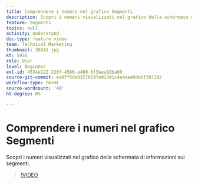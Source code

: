 ```yaml
---
title: Comprendere i numeri nel grafico Segmenti
description: Scopri i numeri visualizzati nel grafico della schermata di informazioni sui segmenti.
feature: Segments
topics: null
activity: understand
doc-type: feature video
team: Technical Marketing
thumbnail: 38041.jpg
kt: 5936
role: User
level: Beginner
exl-id: 4534e122-220f-45b6-a460-6f3aea18ba60
source-git-commit: ea8ff5de0157659fa91341c4a4aa49de6f397192
workflow-type: tm+mt
source-wordcount: '40'
ht-degree: 0%

---
```


# Comprendere i numeri nel grafico Segmenti

Scopri i numeri visualizzati nel grafico della schermata di informazioni sui segmenti.

>[!VIDEO](https://video.tv.adobe.com/v/326857/?quality=12&learn=on&captions=ita)
